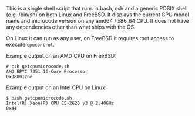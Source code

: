 This is a single shell script that runs in bash, csh and a generic POSIX
shell (e.g. /bin/sh) on both Linux and FreeBSD. It displays the current
CPU model name and microcode version on any amd64 / x86_64 CPU. It does not
have any dependencies other than what ships with the OS.

On Linux it can run as any user, on FreeBSD it requires root access to
execute `cpucontrol`.

Example output on an AMD CPU on FreeBSD:

```
# csh getcpumicrocode.sh
AMD EPYC 7351 16-Core Processor
0x0800126e
```

Example output on an Intel CPU on Linux:

```
$ bash getcpumicrocode.sh
Intel(R) Xeon(R) CPU E5-2620 v3 @ 2.40GHz
0x44
```
